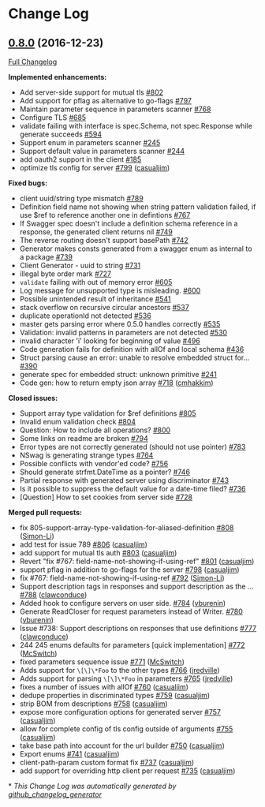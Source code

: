# Change Log

## [0.8.0](https://github.com/circl-dev/go-swagger/tree/0.8.0) (2016-12-23)
[Full Changelog](https://github.com/circl-dev/go-swagger/compare/0.7.4...0.8.0)

**Implemented enhancements:**

- Add server-side support for mutual tls [\#802](https://github.com/circl-dev/go-swagger/issues/802)
- Add support for pflag as alternative to go-flags [\#797](https://github.com/circl-dev/go-swagger/issues/797)
- Maintain parameter sequence in parameters scanner [\#768](https://github.com/circl-dev/go-swagger/issues/768)
- Configure TLS [\#685](https://github.com/circl-dev/go-swagger/issues/685)
- validate failing with interface is spec.Schema, not spec.Response while generate succeeds [\#594](https://github.com/circl-dev/go-swagger/issues/594)
- Support enum in parameters scanner [\#245](https://github.com/circl-dev/go-swagger/issues/245)
- Support default value in parameters scanner [\#244](https://github.com/circl-dev/go-swagger/issues/244)
- add oauth2 support in the client [\#185](https://github.com/circl-dev/go-swagger/issues/185)
- optimize tls config for server [\#799](https://github.com/circl-dev/go-swagger/pull/799) ([casualjim](https://github.com/casualjim))

**Fixed bugs:**

- client uuid/string type mismatch [\#789](https://github.com/circl-dev/go-swagger/issues/789)
- Definition field name not showing when string pattern validation failed, if use $ref to reference another one in defintions  [\#767](https://github.com/circl-dev/go-swagger/issues/767)
- If Swagger spec doesn't include a definition schema reference in a response, the generated client returns nil [\#749](https://github.com/circl-dev/go-swagger/issues/749)
- The reverse routing doesn't support basePath [\#742](https://github.com/circl-dev/go-swagger/issues/742)
- Generator makes consts generated from a swagger enum as internal to a package [\#739](https://github.com/circl-dev/go-swagger/issues/739)
- Client Generator - uuid to string [\#731](https://github.com/circl-dev/go-swagger/issues/731)
-  illegal byte order mark [\#727](https://github.com/circl-dev/go-swagger/issues/727)
- `validate` failing with out of memory error [\#605](https://github.com/circl-dev/go-swagger/issues/605)
- Log message for unsupported type is misleading. [\#600](https://github.com/circl-dev/go-swagger/issues/600)
- Possible unintended result of inheritance [\#541](https://github.com/circl-dev/go-swagger/issues/541)
- stack overflow on recursive circular ancestors [\#537](https://github.com/circl-dev/go-swagger/issues/537)
- duplicate operationId not detected [\#536](https://github.com/circl-dev/go-swagger/issues/536)
- master gets parsing error where 0.5.0 handles correctly [\#535](https://github.com/circl-dev/go-swagger/issues/535)
- Validation: invalid patterns in parameters are not detected [\#530](https://github.com/circl-dev/go-swagger/issues/530)
- invalid character 'ï' looking for beginning of value [\#496](https://github.com/circl-dev/go-swagger/issues/496)
- Code generation fails for definition with allOf and local schema [\#436](https://github.com/circl-dev/go-swagger/issues/436)
- Struct parsing cause an error: unable to resolve embedded struct for... [\#390](https://github.com/circl-dev/go-swagger/issues/390)
- generate spec for embedded struct: unknown primitive  [\#241](https://github.com/circl-dev/go-swagger/issues/241)
- Code gen: how to return empty json array [\#718](https://github.com/circl-dev/go-swagger/pull/718) ([cmhakkim](https://github.com/cmhakkim))

**Closed issues:**

- Support array type validation for $ref definitions [\#805](https://github.com/circl-dev/go-swagger/issues/805)
- Invalid enum validation check [\#804](https://github.com/circl-dev/go-swagger/issues/804)
- Question: How to include all operations? [\#800](https://github.com/circl-dev/go-swagger/issues/800)
- Some links on readme are broken [\#794](https://github.com/circl-dev/go-swagger/issues/794)
- Error types are not correctly generated \(should not use pointer\) [\#783](https://github.com/circl-dev/go-swagger/issues/783)
- NSwag is generating strange types [\#764](https://github.com/circl-dev/go-swagger/issues/764)
- Possible conflicts with vendor'ed code? [\#756](https://github.com/circl-dev/go-swagger/issues/756)
- Should generate strfmt.DateTime as a pointer?  [\#746](https://github.com/circl-dev/go-swagger/issues/746)
- Partial response with generated server using discriminator [\#743](https://github.com/circl-dev/go-swagger/issues/743)
- Is it possible to suppress the default value for a date-time filed? [\#736](https://github.com/circl-dev/go-swagger/issues/736)
- \[Question\] How to set cookies from server side [\#728](https://github.com/circl-dev/go-swagger/issues/728)

**Merged pull requests:**

- fix 805-support-array-type-validation-for-aliased-definition [\#808](https://github.com/circl-dev/go-swagger/pull/808) ([Simon-Li](https://github.com/Simon-Li))
- add test for issue 789 [\#806](https://github.com/circl-dev/go-swagger/pull/806) ([casualjim](https://github.com/casualjim))
- add support for mutual tls auth [\#803](https://github.com/circl-dev/go-swagger/pull/803) ([casualjim](https://github.com/casualjim))
- Revert "fix \#767: field-name-not-showing-if-using-ref" [\#801](https://github.com/circl-dev/go-swagger/pull/801) ([casualjim](https://github.com/casualjim))
- support pflag in addition to go-flags for the server [\#798](https://github.com/circl-dev/go-swagger/pull/798) ([casualjim](https://github.com/casualjim))
- fix \#767: field-name-not-showing-if-using-ref [\#792](https://github.com/circl-dev/go-swagger/pull/792) ([Simon-Li](https://github.com/Simon-Li))
- Support description tags in responses and support description as the … [\#788](https://github.com/circl-dev/go-swagger/pull/788) ([clawconduce](https://github.com/clawconduce))
- Added hook to configure servers on user side. [\#784](https://github.com/circl-dev/go-swagger/pull/784) ([vburenin](https://github.com/vburenin))
- Generate ReadCloser for request parameters instead of Writer. [\#780](https://github.com/circl-dev/go-swagger/pull/780) ([vburenin](https://github.com/vburenin))
- Issue \#738: Support descriptions on responses that use definitions [\#777](https://github.com/circl-dev/go-swagger/pull/777) ([clawconduce](https://github.com/clawconduce))
- 244 245 enums defaults for parameters \[quick implementation\] [\#772](https://github.com/circl-dev/go-swagger/pull/772) ([McSwitch](https://github.com/McSwitch))
- fixed parameters sequence issue [\#771](https://github.com/circl-dev/go-swagger/pull/771) ([McSwitch](https://github.com/McSwitch))
- Adds support for `\[\]\*Foo` to the other types [\#766](https://github.com/circl-dev/go-swagger/pull/766) ([jredville](https://github.com/jredville))
- Adds support for parsing `\[\]\*Foo` in parameters [\#765](https://github.com/circl-dev/go-swagger/pull/765) ([jredville](https://github.com/jredville))
- fixes a number of issues with allOf [\#760](https://github.com/circl-dev/go-swagger/pull/760) ([casualjim](https://github.com/casualjim))
- dedupe properties in discriminated types [\#759](https://github.com/circl-dev/go-swagger/pull/759) ([casualjim](https://github.com/casualjim))
- strip BOM from descriptions [\#758](https://github.com/circl-dev/go-swagger/pull/758) ([casualjim](https://github.com/casualjim))
- expose more configuration options for generated server [\#757](https://github.com/circl-dev/go-swagger/pull/757) ([casualjim](https://github.com/casualjim))
- allow for complete config of tls config outside of arguments [\#755](https://github.com/circl-dev/go-swagger/pull/755) ([casualjim](https://github.com/casualjim))
- take base path into account for the url builder [\#750](https://github.com/circl-dev/go-swagger/pull/750) ([casualjim](https://github.com/casualjim))
- Export enums [\#741](https://github.com/circl-dev/go-swagger/pull/741) ([casualjim](https://github.com/casualjim))
- client-path-param custom format fix [\#737](https://github.com/circl-dev/go-swagger/pull/737) ([casualjim](https://github.com/casualjim))
- add support for overriding http client per request [\#735](https://github.com/circl-dev/go-swagger/pull/735) ([casualjim](https://github.com/casualjim))


\* *This Change Log was automatically generated by [github_changelog_generator](https://github.com/skywinder/Github-Changelog-Generator)*
